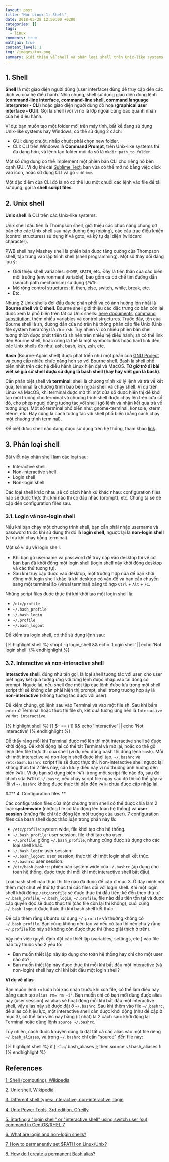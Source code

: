 ```yaml
---
layout: post
title: "Học Linux 1: Shell"
date: 2018-05-28 12:50:00 +0200
categories: []
tags:
  - linux
comments: true
mathjax: true
content_level: 1
img: /images/tux.png
summary: Giới thiệu về shell và phân loại shell trên Unix-like systems.
---
```


## **1. Shell**

**Shell** là một giao diện nguời dùng (user interface) dùng để truy cập đến các dịch vụ của hệ điều hành. Nhìn chung, shell sử dụng giao diện dòng lệnh (**command-line interface, command-line shell, command language interpreter - CLI**) hoặc giao diện nguời dùng đồ hoạ (**graphical user interface - GUI**). Gọi là shell (vỏ) vì nó là lớp ngoài cùng bao quanh nhân của hệ điều hành.

Ví dụ: bạn muốn tạo một folder mới trên máy tính, bất kể đang sử dụng Unix-like systems hay Windows, có thể sử dụng 2 cách: 
- GUI: dùng chuột, nhấp chuột phải chọn new folder.
- CLI: CLI trên Windows là **Command Prompt**, trên Unix-like systems thì đa dạng hơn, và lệnh tạo folder mới đa số là `mkdir path_to_folder`.

Một số ứng dụng có thể implement một phiên bản CLI cho riêng nó bên cạnh GUI. Ví dụ khi cài [Sublime Text](https://www.sublimetext.com/), bạn vừa có thể mở nó bằng việc click vào icon, hoặc sử dụng CLI và gõ `sublime`.

Một đặc điểm của CLI đó là nó có thể lưu một chuỗi các lệnh vào file để tái sử dụng, gọi là **shell script files**.

## **2. Unix shell**

**Unix shell** là CLI trên các Unix-like systems. 

Unix shell đầu tiên là Thompson shell, giới thiệu các chức năng chung cơ bản cho các Unix shell sau này: đuờng ống (piping), các cấu trúc điều khiển (control structures) sử dụng if và goto, và ký tự đại diện (wildcard character).

PWB shell hay Mashey shell là phiên bản đuợc tăng cuờng của Thompson shell, tập trung vào lập trình shell (shell programming). Một số thay đổi đáng lưu ý:
- Giới thiệu shell variables: `$HOME`, `$PATH`, etc. Đây là tiền thân của các biến môi truờng (environment variable), bao gồm cả cơ chế tìm đuờng dẫn (search path mechanism) sử dụng `$PATH`.
- Mở rộng control structures: if, then, else, switch, while, break, etc.
- Etc.

Nhưng 2 Unix shells đời đầu đuợc phân phối và có ảnh huởng lớn nhất là **Bourne shell** và **C shell**.  Bourne shell giới thiệu các đặc trưng cơ bản còn lại đuợc xem là phổ biến trên tất cả Unix shells: [here documents](https://en.wikipedia.org/wiki/Here_document), [command substitution](https://en.wikipedia.org/wiki/Command_substitution), thêm nhiều variables và control structures. Truớc đây, tên của Bourne shell là sh, đuờng dẫn của nó trên hệ thống phân cấp file Unix (Unix file system hierarchy) là `/bin/sh`. Tuy nhiên vì có nhiều phiên bản shell tuơng thích đuợc phát triển từ sh nên trên nhiều hệ điều hành; sh có thể link đến Bourne shell, hoặc cũng là thể là một symbolic link hoặc hard link đến các Unix shells đó như: ash, bash, ksh, zsh, etc.

**Bash** (Bourne-Again shell) đuợc phát triển như một phần của [GNU Project](https://en.wikipedia.org/wiki/GNU_Project) và cung cấp nhiều chức năng hơn so với Bourne shell. Bash là shell phổ biến nhất trên các hệ điều hành Linux hiện đại và MacOS. **Từ giờ trở đi bài viết sẽ giả sử shell đuợc sử dụng là bash shell (hay hay viết gọn là bash)**.

Cần phân biệt shell và **terminal**: shell là chuơng trình xử lý lệnh và trả về kết quả, terminal là chuơng trình bao bên ngoài shell và chạy shell. Ví dụ trên Linux và MacOS, khi terminal đuợc mở thì một cửa sổ đuợc hiển thị để khởi tạo môi truờng cho terminal và chuơng trình shell đuợc chạy lên trên cửa sổ đó, cho phép nguời dùng tuơng tác với shell (gõ lệnh và nhận kết quả trả về tuơng ứng). Một số terminal phổ biến như: gnome-terminal, konsole, xterm, eterm, etc. Đây cũng là cách tuơng tác với shell phổ biến (bằng cách chạy một chuơng trình terminal).

Để biết đưọc shell nào đang đưọc sử dụng trên hệ thống, tham khảo [link](https://askubuntu.com/questions/590899/how-to-check-which-shell-am-i-using).

## **3. Phân loại shell**

Bài viết này phân shell làm các loại sau:
- Interactive shell.
- Non-interactive shell.
- Login shell
- Non-login shell

Các loại shell khác nhau sẽ có cách hành xử khác nhau: configuration files nào sẽ đuợc thực thi, khi nào thì có dấu nhắc (prompt), etc. Chúng ta sẽ đề cập đến configuration files sau.

### **3.1. Login và non-login shell**

Nếu khi bạn chạy một chuơng trình shell, bạn cần phải nhập username và password truớc khi sử dụng thì đó là **login shell**, nguợc lại là **non-login shell** (ví dụ khi chạy bằng terminal).

Một số ví dụ về login shell:
* Khi bạn gõ username và password để truy cập vào desktop thì về cơ bản bạn đã khởi động một login shell (login shell này khởi động desktop và các thứ tuơng tự).
* Sau khi truy cập đuợc vào desktop, một truờng hợp nữa để bạn khởi động một login shell khác là khi desktop có vấn đề và bạn cần chuyển sang một terminal ảo (virual terminal) bằng tổ hợp `Ctrl` + `Alt` + `F1`.

Những script files đuợc thực thi khi khởi tạo một login shell là: 
* `/etc/profile`
* `~/.bash_profile`
* `~/.bash_login`
* `~/.profile`
* `~/.bash_logout`

Để kiểm tra login shell, có thể sử dụng lệnh sau:

{% highlight shell %}
shopt -q login_shell && echo 'Login shell' || echo 'Not login shell'
{% endhighlight %}

### **3.2. Interactive và non-interactive shell**

**Interactive shell**, đúng như tên gọi, là loại shell tuơng tác với user, cho user biết ngay kết quả tuơng ứng với từng lệnh đưọc nhập vào tại dòng có prompt. Nguợc lại, nếu shell đọc một tập các lệnh đưọc lưu trong một shell script thì sẽ không cần phải hiện thị prompt, shell trong truờng hợp ày là **non-interactive** (không tuơng tác đuợc với user).

Để kiểm chứng, gõ lệnh sau vào Terminal và vào một file sh. Sau khi bấm `enter` ở Terminal hoặc thực thi file sh, kết quả tuơng ứng nên là `Interactive` và `Not interactive`.

{% highlight shell %}
[[ $- == *i* ]] && echo 'Interactive' || echo 'Not interactive'
{% endhighlight %}

Dễ thấy rằng mỗi khi Terminal đuợc mở lên thì một interactive shell sẽ đuợc khởi động. Để khởi động lại có thể tắt Terminal và mở lại, hoặc có thể gõ lệnh đến file thực thi của shell (ví dụ nếu dùng bash thì dùng lệnh `bash`). Mỗi khi một interactive và non-login shell đuợc khởi tạo, `~/.bashrc` và `/etc/bash.bashrc` script file sẽ đuợc thực thi. Non-interactive shell nguợc lại không thực thi 2 files này, cần lưu ý điều này vì nó thuờng ảnh huởng đến biến `PATH`. Ví dụ bạn sử dụng biến `PATH` trong một script file nào đó, sau đó chỉnh sửa `PATH` ở `~/.basrc`, nếu chạy script file ngay sau đó thì có thể gây ra lỗi vì `~/.bashrc` không đuợc thực thi dẫn đến `PATH` chưa đưọc cập nhập lại.

##** 4. Configuration files **

Các configuration files của một chuơng trình shell có thể đuợc chia làm 2 loại: **systemwide** (những file có tác động lên toàn hệ thống) và **user session** (những file chỉ tác động lên môi truờng của user). 7 configuration files của bash shell đuợc thảo luận trong phần này là: 
* `/etc/profile`: system wide, file khởi tạo cho hệ thống.
* `~/.bash_profile`: user session, file khởi tạo cho user.
* `~/.profile`:  giống `~/.bash_profile`, nhưng cũng được sử dụng cho các loại shell khác. 
* `~/.bash_login`:  user session.
* `~/.bash_logout`: user session, thực thi khi một login shell kết thúc.
* `~/.bashrc`: user session.
* `/etc/bash.bashrc`: phiên bản system wide của `~/.bashrc` (áp dụng cho toàn hệ thống, đuợc thực thi mỗi khi một interactive shell bắt đầu).

Loại bash shell nào thực thi file nào đã đuợc đề cập ở mục 3. Ở đây mình nói thêm một chút về thứ tự thực thi các files đối với login shell. Khi một login shell khởi động: `/etc/profile` sẽ đuợc thực thi đầu tiên; kế đến theo thứ tự `~/.bash_profile`, `~/.bash_login`, `~/.profile`, file nào đầu tiên tồn tại và đuợc cấp quyền đọc sẽ đuợc thực thi (các file còn lại thì không), cuối cùng `~/.bash_logout` đuợc thực thi khi bash shell kết thúc.

Đề cập thêm rằng Ubuntu sử dụng `~/.profile` và thuờng không có `~/.bash_profile`. Bạn cũng không nên tạo và nếu có tạo thì nên chú ý rằng `~/.profile` lúc này sẽ không còn đuợc thực thi (theo giải thích ở trên).

Vậy nên việc quyết định đặt các thiết lập (variables, settings, etc.) vào file nào tuỳ thuộc vào 2 yếu tố:
* Bạn muốn thiết lập này áp dụng cho toàn hệ thống hay chỉ cho một user nào đó?
* Bạn muốn thiết lập này đưọc thực thi mỗi khi bắt đầu một interactive (và non-login) shell hay chỉ khi bắt đầu một login shell?

**Ví dụ về alias**

Bạn muốn lệnh `rm` luôn hỏi xác nhận truớc khi xoá file, có thể làm điều này bằng cách tạo `alias rm='rm -i'`. Bạn muốn chỉ có bạn mới dùng đuợc alias này (user session) và alias sẽ hoạt động mỗi khi bắt đầu một interactive shell, vậy alias này sẽ đuợc đặt ở `~/.bashrc`. Sau khi thêm vào file `~/.bashrc`, để alias có hiệu lực, một interactive shell cần đuợc khởi động (như đề cập ở mục 3), có thể làm việc này bằng (ít nhất) là 2 cách sau: khởi động lại Terminal hoặc dùng lệnh `source ~/.bashrc`.

Tuy nhiên, cách đuợc khuyên dùng là đặt tất cả các alias vào một file riêng `~/.bash_aliases`, và trong `~/.bashrc` chỉ cần "source" đến file này:

{% highlight shell %}
if [ -f ~/.bash_aliases ]; then
source ~/.bash_aliases
fi
{% endhighlight %}


## References

[1. Shell (computing), Wikipedia](https://en.wikipedia.org/wiki/Shell_(computing))

[2. Unix shell, Wikipedia](https://en.wikipedia.org/wiki/Unix_shell)

[3. Different shell types: interactive, non-interactive, login](https://www.vanimpe.eu/2014/01/18/different-shell-types-interactive-non-interactive-login/)

[4. Unix Power Tools, 3rd edition, O'reilly](https://docstore.mik.ua/orelly/unix3/upt/index.htm)

[5. Starting a "login shell" or "interactive shell" using switch user (su) command in CentOS/RHEL 7](https://codingbee.net/tutorials/rhcsa/rhcsa-starting-a-login-shell-or-interactive-shell-using-the-switch-user-su-command)

[6. What are login and non-login shells?](https://askubuntu.com/questions/155865/what-are-login-and-non-login-shells)

[7. How to permanently set $PATH on Linux/Unix?](https://stackoverflow.com/questions/14637979/how-to-permanently-set-path-on-linux-unix)

[8. How do I create a permanent Bash alias?](https://askubuntu.com/questions/17536/how-do-i-create-a-permanent-bash-alias)







